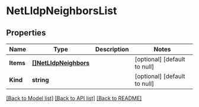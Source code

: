 # NetLldpNeighborsList

## Properties
Name | Type | Description | Notes
------------ | ------------- | ------------- | -------------
**Items** | [**[]NetLldpNeighbors**](net_lldpNeighbors.md) |  | [optional] [default to null]
**Kind** | **string** |  | [optional] [default to null]

[[Back to Model list]](../README.md#documentation-for-models) [[Back to API list]](../README.md#documentation-for-api-endpoints) [[Back to README]](../README.md)


